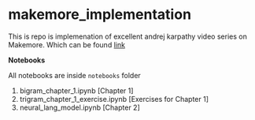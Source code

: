 # makemore_implementation

This is repo is implemenation of excellent andrej karpathy video series on Makemore. Which can be found [link](https://www.youtube.com/watch?v=PaCmpygFfXo&list=PLAqhIrjkxbuWI23v9cThsA9GvCAUhRvKZ&index=2)

**Notebooks**

All notebooks are inside `notebooks` folder

1. bigram_chapter_1.ipynb [Chapter 1]
2. trigram_chapter_1_exercise.ipynb [Exercises for Chapter 1]
3. neural_lang_model.ipynb [Chapter 2]

